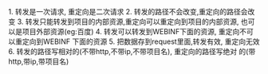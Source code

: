 1. 转发是一次请求, 重定向是二次请求
2. 转发的路径不会改变,重定向的路径会改变
3. 转发只能转发到项目的内部资源,重定向可以重定向到项目的内部资源,
  也可以是项目外部资源(eg:百度)
4. 转发可以转发到WEB­INF下面的资源, 重定向不可以重定向到WEB­INF
  下面的资源
5. 把数据存到request里面,转发有效, 重定向无效
6. 转发的路径写相对的(不带http,不带ip,不带项目名), 重定向的路径写绝对
  的(带http,带ip,带项目名)